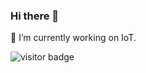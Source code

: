 ### Hi there 👋

🔭 I’m currently working on IoT.


![visitor badge](https://visitor-badge.glitch.me/badge?page_id=yanxiang-wang.visitor-badge&left_color=red&right_color=green&left_text=Hello%20Visitors)
<!--
**yanxiang-wang/yanxiang-wang** is a ✨ _special_ ✨ repository because its `README.md` (this file) appears on your GitHub profile.

Here are some ideas to get you started:

- 🔭 I’m currently working on ...
- 🌱 I’m currently learning ...
- 👯 I’m looking to collaborate on ...
- 🤔 I’m looking for help with ...
- 💬 Ask me about ...
- 📫 How to reach me: ...
- 😄 Pronouns: ...
- ⚡ Fun fact: ...
-->
